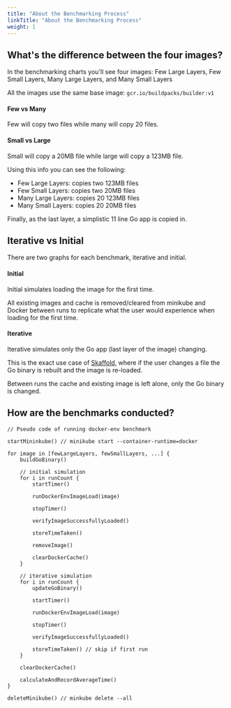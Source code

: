```yaml
---
title: "About the Benchmarking Process"
linkTitle: "About the Benchmarking Process"
weight: 1
---
```


## What's the difference between the four images?
In the benchmarking charts you'll see four images: Few Large Layers, Few Small Layers, Many Large Layers, and Many Small Layers

All the images use the same base image: `gcr.io/buildpacks/builder:v1`

#### Few vs Many
Few will copy two files while many will copy 20 files.

#### Small vs Large
Small will copy a 20MB file while large will copy a 123MB file.

Using this info you can see the following:
- Few Large Layers: copies two 123MB files
- Few Small Layers: copies two 20MB files
- Many Large Layers: copies 20 123MB files
- Many Small Layers: copies 20 20MB files

Finally, as the last layer, a simplistic 11 line Go app is copied in.

## Iterative vs Initial
There are two graphs for each benchmark, iterative and initial.

#### Initial
Initial simulates loading the image for the first time.

All existing images and cache is removed/cleared from minikube and Docker between runs to replicate what the user would experience when loading for the first time.

#### Iterative
Iterative simulates only the Go app (last layer of the image) changing.

This is the exact use case of [Skaffold](https://github.com/GoogleContainerTools/skaffold), where if the user changes a file the Go binary is rebuilt and the image is re-loaded.

Between runs the cache and existing image is left alone, only the Go binary is changed.


## How are the benchmarks conducted?
```
// Pseudo code of running docker-env benchmark

startMininkube() // minikube start --container-runtime=docker

for image in [fewLargeLayers, fewSmallLayers, ...] {
	buildGoBinary()

	// initial simulation
	for i in runCount {
		startTimer()

		runDockerEnvImageLoad(image)

		stopTimer()

		verifyImageSuccessfullyLoaded()

		storeTimeTaken()

		removeImage()

		clearDockerCache()
	}

	// iterative simulation
	for i in runCount {
		updateGoBinary()

		startTimer()

		runDockerEnvImageLoad(image)

		stopTimer()

		verifyImageSuccessfullyLoaded()

		storeTimeTaken() // skip if first run
	}

	clearDockerCache()

	calculateAndRecordAverageTime()
}

deleteMinikube() // minkube delete --all
```
